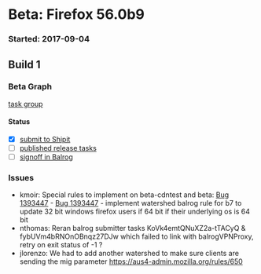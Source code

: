 # Beta: Firefox 56.0b9

### Started: 2017-09-04

## Build 1

### Beta Graph
[task group](https://tools.taskcluster.net/push-inspector/#/MYNdBDpWTtah5JJXxL0rQQ)


#### Status
- [x] [submit to Shipit](https://wiki.mozilla.org/Release:Release_Automation_on_Mercurial:Starting_a_Release#Submit_to_Ship_It)
- [ ] [published release tasks](../how-tos/relpro.md#4-publish-release)
- [ ] [signoff in Balrog](../how-tos/relpro.md#3-signoffs)

### Issues
- kmoir: Special rules to implement on beta-cdntest and beta: [Bug 1393447](https://bugzilla.mozilla.org/show_bug.cgi?id=1393447) - [Bug 1393447](https://bugzil.la/1393447) - implement watershed balrog rule for b7 to update 32 bit windows firefox users if 64 bit if their underlying os is 64 bit
- nthomas: Reran balrog submitter tasks KoVk4emtQNuXZ2a-tTACyQ & fybUVm4bRNOnOBnqz27DJw which failed to link with balrogVPNProxy, retry on exit status of -1 ?
- jlorenzo: We had to add another watershed to make sure clients are sending the mig parameter https://aus4-admin.mozilla.org/rules/650


